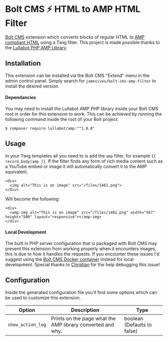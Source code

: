 # Bolt CMS ⚡ HTML to AMP HTML Filter

[Bolt CMS](https://bolt.cm/) extension which converts blocks of regular HTML to [AMP compliant HTML](https://www.ampproject.org/) using a Twig filter. This project is made possible thanks to the [Lullabot PHP AMP Library](https://github.com/Lullabot/amp-library). 

## Installation
This extension can be installed via the Bolt CMS "Extend" menu in the admin control panel. Simply search for `jamesives/bolt-cms-amp-filter` to install the desired version.

#### Dependancies
You may need to install the Lullabot AMP PHP library inside your Bolt CMS root in order for this extension to work. This can be achieved by running the following command inside the root of your Bolt project.

```
$ composer require lullabot/amp:"^1.0.0"
```

## Usage
In your Twig templates all you need to is add the `amp` filter, for example `{{ record.body|amp }}`. If the filter finds any form of rich media content such as a YouTube embed or image it will automatically convert it to the AMP equivalent.

```
<div>
  <img alt="This is an image" src="/files/1461.png">
</div>
```

Will become the following:

```
<div>
  <amp-img alt="This is an image" src="/files/1461.png" width="567" height="500" layout="responsive"></amp-img>
</div>
```

#### Local Development
The built in PHP server configuration that is packaged with Bolt CMS may prevent this extension from working properly when it encounters images, this is due to how it handles the requests. If you encounter these issues I'd suggest using the [Bolt CMS Docker container](https://github.com/rossriley/docker-bolt) instead for local development. Special thanks to [Christian](https://github.com/CristianAThompson) for the help debugging this issue! 

## Configuration
Inside the generated configuration file you'll find some options which can be used to customize this extension.

| Option | Description | Type |
| ------------- | ------------- | ------------- |
| `show_action_log`  |  Prints on the page what the AMP library converted and why. | boolean (Defaults to false) |
